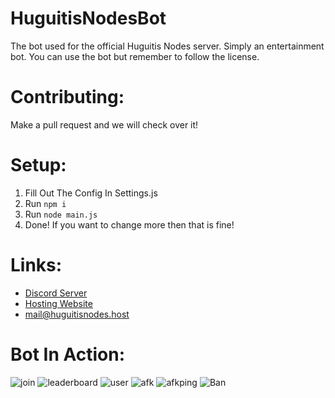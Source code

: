 # HuguitisNodesBot
The bot used for the official Huguitis Nodes server. Simply an entertainment bot.
You can use the bot but remember to follow the license.

# Contributing:
Make a pull request and we will check over it!

# Setup:
1. Fill Out The Config In Settings.js
2. Run `npm i`
3. Run `node main.js`
4. Done! If you want to change more then that is fine!


# Links:
- [Discord Server](https://discord.gg/CVbPZRt9yG)
- [Hosting Website](https://huguitisnodes.host)
- mail@huguitisnodes.host


# Bot In Action:
![join](https://user-images.githubusercontent.com/79448904/195559650-0e8d026e-9c69-4f9e-9c7a-2a1071fc20ce.png)
![leaderboard](https://user-images.githubusercontent.com/79448904/195559797-4d5554c2-c8a1-404f-81b3-4a831dc01def.png)
![user](https://user-images.githubusercontent.com/79448904/195560054-1cf2955a-0095-4f79-8442-5dec21fce5f3.png)
![afk](https://user-images.githubusercontent.com/79448904/195560208-2784e9c8-0644-43c4-9aa1-e7683544e3cc.png)
![afkping](https://user-images.githubusercontent.com/79448904/195560467-a32884bc-8f6f-459b-8ce6-42bc552ca866.png)
![Ban](https://user-images.githubusercontent.com/79448904/195838514-5c7b0d24-0346-447a-b10b-a5e1f7c31551.png)





